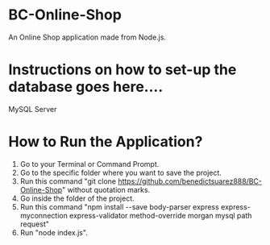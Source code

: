 # BC-Online-Shop
An Online Shop application made from Node.js.

# Instructions on how to set-up the database goes here....
MySQL Server

# How to Run the Application?
1. Go to your Terminal or Command Prompt.
2. Go to the specific folder where you want to save the project.
4. Run this command "git clone https://github.com/benedictsuarez888/BC-Online-Shop" without quotation marks.
5. Go inside the folder of the project.
6. Run this command "npm install --save body-parser express express-myconnection express-validator method-override morgan mysql path request"
7. Run "node index.js".
